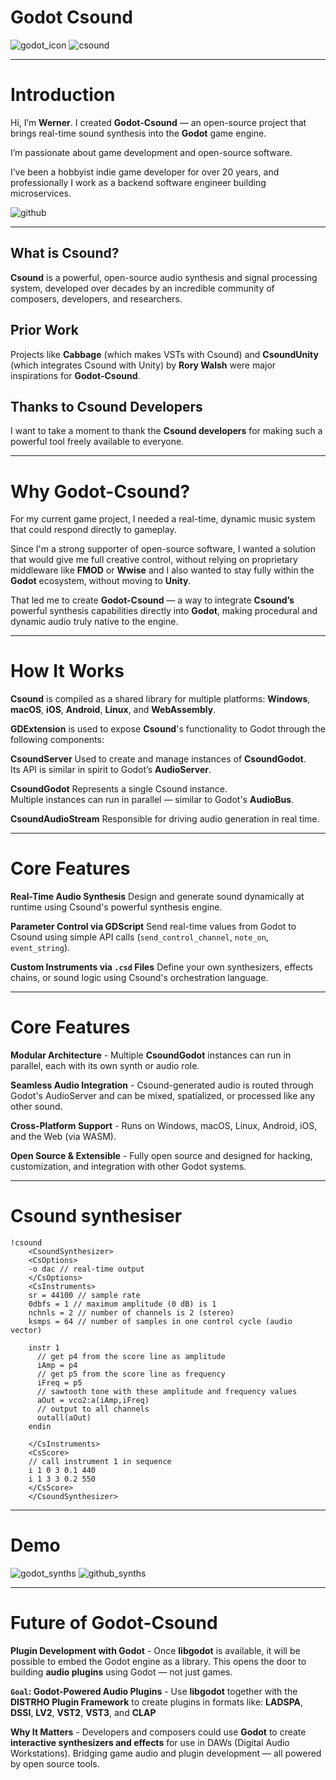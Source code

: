 # Godot Csound

![godot_icon](theme/images/godot_icon.svg)
![csound](theme/images/csound.svg)

---

# Introduction

Hi, I’m **Werner**. I created **Godot-Csound** — an open-source project that brings real-time sound synthesis into the **Godot** game engine.

I’m passionate about game development and open-source software.

I’ve been a hobbyist indie game developer for over 20 years, and professionally I work as a backend software engineer building microservices.

![github](theme/images/github.svg)

---

## What is Csound?

**Csound** is a powerful, open-source audio synthesis and signal processing system, developed over decades by an incredible community of composers, developers, and researchers.

## Prior Work

Projects like **Cabbage** (which makes VSTs with Csound) and **CsoundUnity** (which integrates Csound with Unity) by **Rory Walsh** were major inspirations for **Godot-Csound**.

## Thanks to Csound Developers

I want to take a moment to thank the **Csound developers** for making such a powerful tool freely available to everyone.

---

# Why Godot-Csound?

For my current game project, I needed a real-time, dynamic music system that could respond directly to gameplay.

Since I'm a strong supporter of open-source software, I wanted a solution that would give me full creative control, without relying on proprietary middleware like **FMOD** or **Wwise** and I also wanted to stay fully within the **Godot** ecosystem, without moving to **Unity**.

That led me to create **Godot-Csound** — a way to integrate **Csound’s** powerful synthesis capabilities directly into **Godot**, making procedural and dynamic audio truly native to the engine.

---

# How It Works

**Csound** is compiled as a shared library for multiple platforms: **Windows**, **macOS**, **iOS**, **Android**, **Linux**, and **WebAssembly**.

**GDExtension** is used to expose **Csound**'s functionality to Godot through the following components:

**CsoundServer**  Used to create and manage instances of **CsoundGodot**.  
  Its API is similar in spirit to Godot’s **AudioServer**.

**CsoundGodot**  Represents a single Csound instance.  
  Multiple instances can run in parallel — similar to Godot's **AudioBus**.

**CsoundAudioStream**  Responsible for driving audio generation in real time.  

---

# Core Features

**Real-Time Audio Synthesis**  Design and generate sound dynamically at runtime using Csound's powerful synthesis engine.

**Parameter Control via GDScript**  Send real-time values from Godot to Csound using simple API calls (`send_control_channel`, `note_on`, `event_string`).

**Custom Instruments via `.csd` Files**  Define your own synthesizers, effects chains, or sound logic using Csound's orchestration language.

---

# Core Features

**Modular Architecture** - Multiple **CsoundGodot** instances can run in parallel, each with its own synth or audio role.

**Seamless Audio Integration** - Csound-generated audio is routed through Godot's AudioServer and can be mixed, spatialized, or processed like any other sound.

**Cross-Platform Support** - Runs on Windows, macOS, Linux, Android, iOS, and the Web (via WASM).

**Open Source & Extensible** - Fully open source and designed for hacking, customization, and integration with other Godot systems.

---

# Csound synthesiser

    !csound
		<CsoundSynthesizer>
		<CsOptions>
		-o dac // real-time output
		</CsOptions>
		<CsInstruments>
		sr = 44100 // sample rate
		0dbfs = 1 // maximum amplitude (0 dB) is 1
		nchnls = 2 // number of channels is 2 (stereo)
		ksmps = 64 // number of samples in one control cycle (audio vector)

		instr 1
		  // get p4 from the score line as amplitude
		  iAmp = p4
		  // get p5 from the score line as frequency
		  iFreq = p5
		  // sawtooth tone with these amplitude and frequency values
		  aOut = vco2:a(iAmp,iFreq)
		  // output to all channels
		  outall(aOut)
		endin

		</CsInstruments>
		<CsScore>
		// call instrument 1 in sequence
		i 1 0 3 0.1 440
		i 1 3 3 0.2 550
		</CsScore>
		</CsoundSynthesizer>

---

# Demo

![godot_synths](theme/images/godot-synths.png)
![github_synths](theme/images/github-synths.svg)

---

# Future of Godot-Csound

**Plugin Development with Godot** -
Once **libgodot** is available, it will be possible to embed the Godot engine as a library.
This opens the door to building **audio plugins** using Godot — not just games.

**`Goal`: Godot-Powered Audio Plugins** -
Use **libgodot** together with the **DISTRHO Plugin Framework** to create plugins in formats like: **LADSPA**, **DSSI**, **LV2**, **VST2**, **VST3**, and **CLAP**

**Why It Matters** -
Developers and composers could use **Godot** to create **interactive synthesizers and effects** for use in DAWs (Digital Audio Workstations).
Bridging game audio and plugin development — all powered by open source tools.
